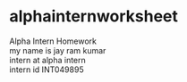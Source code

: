 # alphainternworksheet
Alpha Intern Homework
<br>
my name is jay ram kumar
<br>
intern at alpha intern
<br>
intern id INT049895
